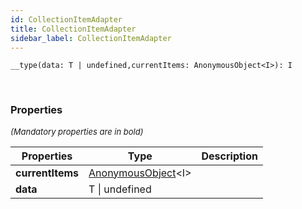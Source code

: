 ```yaml
---
id: CollectionItemAdapter
title: CollectionItemAdapter
sidebar_label: CollectionItemAdapter
---
```


```tsx
__type(data: T | undefined,currentItems: AnonymousObject<I>): I
```
<br/>



### Properties

<font size="2"><i>(Mandatory properties are in bold)</i></font>

| Properties | Type | Description |
| --------- | ---- | ----------- |
| **currentItems** | [AnonymousObject](/framework-api/interfaces/AnonymousObject.md)<I\> |  |
| **data** | T \| undefined |  |
